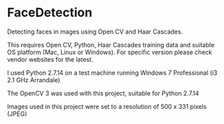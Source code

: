 # FaceDetection
Detecting faces in mages using Open CV and Haar Cascades.

This requires Open CV, Python, Haar Cascades training data and suitable OS platform (Mac, Linux or Windows). For specific version please check vendor websites for the latest.

I used Python 2.7.14 on a test machine running Windows 7 Professional (i3 2.1 GHz Arrandale)

The OpenCV 3 was used with this project, suitable for Python 2.7.14

Images used in this project were set to a resolution of 500 x 331 pixels (JPEG)


